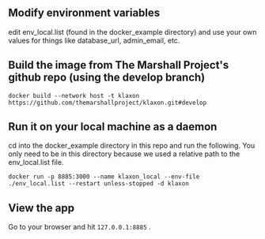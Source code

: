 ## Modify environment variables

edit env_local.list (found in the docker_example directory) and use your own values for things like database_url, admin_email, etc. 


## Build the image from The Marshall Project's github repo (using the develop branch)

`docker build --network host -t klaxon https://github.com/themarshallproject/klaxon.git#develop`


## Run it on your local machine as a daemon

cd into the docker_example directory in this repo and run the following. You only need to be in this directory because we used a relative path to the env_local.list file.

`docker run -p 8885:3000 --name klaxon_local --env-file ./env_local.list --restart unless-stopped -d klaxon`


## View the app

Go to your browser and hit `127.0.0.1:8885` .



